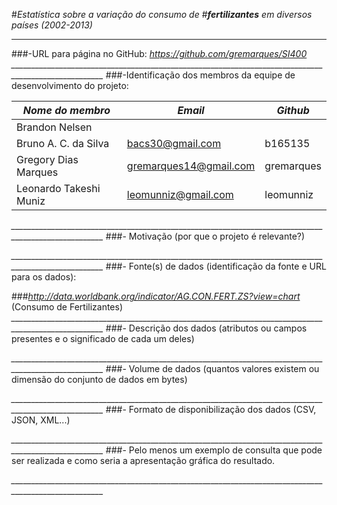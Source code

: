 #_Estatística sobre a variação do consumo de_
#_**fertilizantes** em diversos países (2002-2013)_
________________________________________________________________________
###-URL para página no GitHub: _https://github.com/gremarques/SI400_
*_____________________________________________________________________________________________________*
###-Identificação dos membros da equipe de desenvolvimento do projeto:

_Nome do membro_      |           _Email_          |  _Github_  | 
----------------------|----------------------------|------------|
Brandon Nelsen        |                            |            |
Bruno A. C. da Silva  |    bacs30@gmail.com        | b165135    |
Gregory Dias Marques  |    gremarques14@gmail.com  | gremarques |
Leonardo Takeshi Muniz|    leomunniz@gmail.com     | leomunniz  |
*_____________________________________________________________________________________________________*
###- Motivação (por que o projeto é relevante?)

*_____________________________________________________________________________________________________*
###- Fonte(s) de dados (identificação da fonte e URL para os dados): 
  
###_http://data.worldbank.org/indicator/AG.CON.FERT.ZS?view=chart_ (Consumo de Fertilizantes)
*_____________________________________________________________________________________________________*
###- Descrição dos dados (atributos ou campos presentes e o significado de cada um deles)

*_____________________________________________________________________________________________________*
###- Volume de dados (quantos valores existem ou dimensão do conjunto de dados em bytes)

*_____________________________________________________________________________________________________*
###- Formato de disponibilização dos dados (CSV, JSON, XML...)

*_____________________________________________________________________________________________________*
###- Pelo menos um exemplo de consulta que pode ser realizada e como seria a apresentação gráfica do resultado.

*_____________________________________________________________________________________________________*
